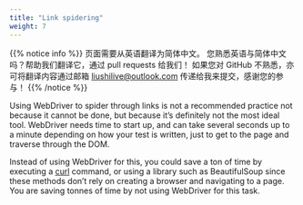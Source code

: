 ```yaml
---
title: "Link spidering"
weight: 7
---
```


{{% notice info %}}
<i class="fas fa-language"></i> 页面需要从英语翻译为简体中文。
您熟悉英语与简体中文吗？帮助我们翻译它，通过 pull requests 给我们！
如果您对 GitHub 不熟悉，亦可将翻译内容通过邮箱 <liushilive@outlook.com> 传递给我来提交，感谢您的参与！
{{% /notice %}}

Using WebDriver to spider through links
is not a recommended practice not because it cannot be done,
but because it’s definitely not the most ideal tool.
WebDriver needs time to start up,
and can take several seconds up to a minute
depending on how your test is written,
just to get to the page and traverse through the DOM.

Instead of using WebDriver for this,
you could save a ton of time
by executing a [curl](//curl.haxx.se/) command,
or using a library such as BeautifulSoup
since these methods don’t rely
on creating a browser and navigating to a page.
You are saving tonnes of time by not using WebDriver for this task.

